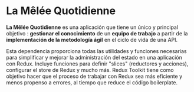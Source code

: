 # La Mêlée Quotidienne

**La Mêlée Quotidienne** es una aplicación que tiene un único y principal objetivo : **gestionar el conocimiento** de un **equipo de trabajo** a partir de la **implementación de la metodología ágil** en el ciclo de vida de una API. 


Esta dependencia proporciona todas las utilidades y funciones necesarias para simplificar y mejorar la administración del estado en una aplicación con Redux. Incluye funciones para definir "slices" (reductores y acciones), configurar el store de Redux y mucho más. Redux Toolkit tiene como objetivo hacer que el proceso de trabajar con Redux sea más eficiente y menos propenso a errores, al tiempo que reduce el código boilerplate.